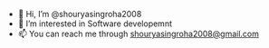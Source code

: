 - 👋 Hi, I’m @shouryasingroha2008
- 👀 I’m interested in Software developemnt
- 📫 You can reach me through shouryasingroha2008@gmail.com

<!---
shouryasingroha2008/shouryasingroha2008 is a ✨ special ✨ repository because its `README.md` (this file) appears on your GitHub profile.
You can click the Preview link to take a look at your changes.
--->
